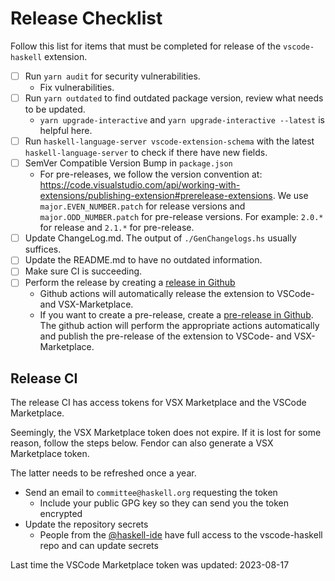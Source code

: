 # Release Checklist

Follow this list for items that must be completed for release of the `vscode-haskell` extension.

- [ ] Run `yarn audit` for security vulnerabilities.
  - Fix vulnerabilities.
- [ ] Run `yarn outdated` to find outdated package version, review what needs to be updated.
  - `yarn upgrade-interactive` and `yarn upgrade-interactive --latest` is helpful here.
- [ ] Run `haskell-language-server vscode-extension-schema` with the latest `haskell-language-server` to check if there have new fields.
- [ ] SemVer Compatible Version Bump in `package.json`
  - For pre-releases, we follow the version convention at: https://code.visualstudio.com/api/working-with-extensions/publishing-extension#prerelease-extensions. We use `major.EVEN_NUMBER.patch` for release versions and `major.ODD_NUMBER.patch` for pre-release versions. For example: `2.0.*` for release and `2.1.*` for pre-release.
- [ ] Update ChangeLog.md. The output of `./GenChangelogs.hs` usually suffices.
- [ ] Update the README.md to have no outdated information.
- [ ] Make sure CI is succeeding.
- [ ] Perform the release by creating a [release in Github](https://github.com/haskell/vscode-haskell/releases)
  - Github actions will automatically release the extension to VSCode- and VSX-Marketplace.
  - If you want to create a pre-release, create a [pre-release in Github](https://github.com/haskell/vscode-haskell/releases). The github action will perform the appropriate actions automatically and publish the pre-release of the extension to VSCode- and VSX-Marketplace.

## Release CI

The release CI has access tokens for VSX Marketplace and the VSCode Marketplace.

Seemingly, the VSX Marketplace token does not expire. If it is lost for some reason, follow the steps below. Fendor can also generate a VSX Marketplace token.

The latter needs to be refreshed once a year.

* Send an email to `committee@haskell.org` requesting the token
  * Include your public GPG key so they can send you the token encrypted
* Update the repository secrets
  * People from the [@haskell-ide](https://github.com/orgs/haskell/teams/haskell-ide) have full access to the vscode-haskell repo and can update secrets

Last time the VSCode Marketplace token was updated: 2023-08-17
